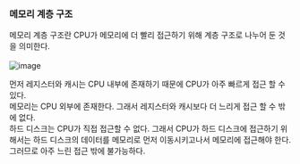 

### 메모리 계층 구조


메모리 계층 구조란 CPU가 메모리에 더 빨리 접근하기 위해 계층 구조로 나누어 둔 것을 의미한다. </br>
</br>
![image](https://upload.wikimedia.org/wikipedia/commons/thumb/c/c6/%EB%A9%94%EB%AA%A8%EB%A6%AC%EA%B3%84%EC%B8%B5%EA%B5%AC%EC%A1%B0%EA%B7%B8%EB%A6%BC1.png/330px-%EB%A9%94%EB%AA%A8%EB%A6%AC%EA%B3%84%EC%B8%B5%EA%B5%AC%EC%A1%B0%EA%B7%B8%EB%A6%BC1.png)

먼저 레지스터와 캐시는 CPU 내부에 존재하기 때문에 CPU가 아주 빠르게 접근 할 수 있다. <br>
메모리는 CPU 외부에 존재한다. 그래서 레지스터와 캐시보다 더 느리게 접근 할 수 밖에 없다. </br>
하드 디스크는 CPU가 직접 접근할 수 없다. 그래서 CPU가 하드 디스크에 접근하기 위해서는 하드 디스크의 데이터를 메모리로 먼저 이동시키고나서 메모리에 접근해야 한다.
그러므로 아주 느린 접근 밖에 불가능하다.
